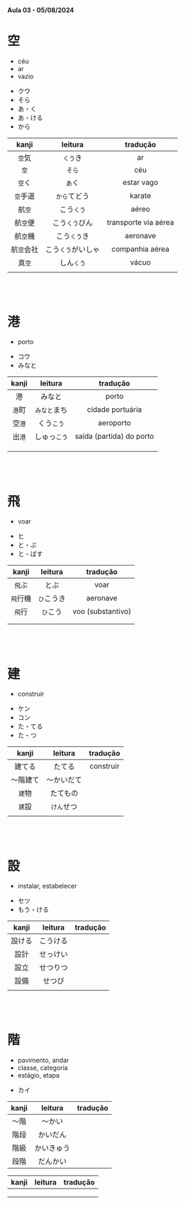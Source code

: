 #### Aula 03 - 05/08/2024


# 空

<ul><li>céu</li><li>ar</li><li>vazio</li></ul>

<ul><li>クウ</li><li>そら</li><li>あ・く</li><li>あ・ける</li><li>から</li></ul>

| kanji | leitura | tradução |
|:---:|:---:|:---:|
| ```空```気 | ```くう```き | ar |
| ```空``` | ```そら``` | céu |
| ```空```く | ```あ```く | estar vago |
| ```空```手道 | ```から```てどう | karate |
| 航```空``` | こう```くう``` | aéreo |
| 航```空```便 | こう```くう```びん | transporte via aérea |
| 航```空```機 | こう```くう```き | aeronave |
| 航```空```会社 | こう```くう```がいしゃ | companhia aérea |
| 真```空``` | しん```くう``` | vácuo |
|  |  |  |

<br><br>


# 港

- porto

<ul><li>コウ</li><li>みなと</li></ul>

| kanji | leitura | tradução |
|:---:|:---:|:---:|
| 港 | みなと | porto |
| ```港```町 | ```みなと```まち | cidade portuária |
| 空```港``` | くう```こう``` | aeroporto |
| 出```港``` | しゅっ```こう``` | saída (partida) do porto |
|  |  |  |
|  |  |  |
|  |  |  |

<br><br>


# 飛

- voar

<ul><li>ヒ</li><li>と・ぶ</li><li>と・ばす</li></ul>

| kanji | leitura | tradução |
|:---:|:---:|:---:|
| ```飛```ぶ | とぶ | voar |
| ```飛```行機 | ```ひ```こうき | aeronave |
| ```飛```行 | ```ひ```こう | voo (substantivo) |
|  |  |  |
|  |  |  |

<br><br>


# 建

- construir

<ul><li>ケン</li><li>コン</li><li>た・てる</li><li>た・つ</li></ul>

| kanji | leitura | tradução |
|:---:|:---:|:---:|
| 建てる | たてる | construir |
| 〜階建て | 〜かいだて |  |
| ```建```物 | たてもの |  |
| ```建```設 | ```けん```せつ |  |
|  |  |  |

<br><br>


# 設

- instalar, estabelecer

<ul><li>セツ</li><li>もう・ける</li></ul>

| kanji | leitura | tradução |
|:---:|:---:|:---:|
| 設ける | こうける |  |
| 設計 | せっけい |  |
| 設立 | せつりつ |  |
| 設備 | せつび |  |
|  |  |  |

<br><br>


# 階

<ul><li>pavimento, andar</li><li>classe, categoria</li><li>estágio, etapa</li></ul>

- カイ

| kanji | leitura | tradução |
|:---:|:---:|:---:|
| 〜階 | 〜かい |  |
| 階段 | かいだん |  |
| 階級 | かいきゅう |  |
| 段階 | だんかい |  |

| kanji | leitura | tradução |
|:---:|:---:|:---:|
|  |  |  |
|  |  |  |
|  |  |  |